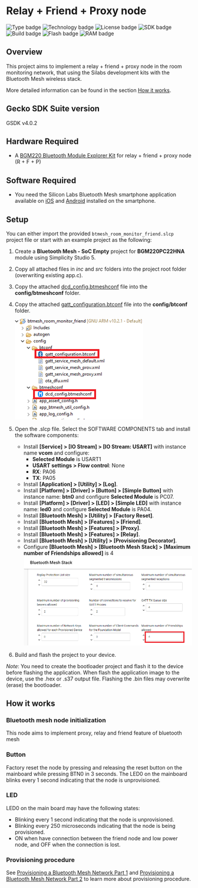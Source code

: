 # Relay + Friend + Proxy node
![Type badge](https://img.shields.io/badge/dynamic/json?url=https://raw.githubusercontent.com/SiliconLabs/application_examples_ci/master/bluetooth_mesh_applications/btmesh_room_monitor_friend_common.json&label=Type&query=type&color=green)
![Technology badge](https://img.shields.io/badge/dynamic/json?url=https://raw.githubusercontent.com/SiliconLabs/application_examples_ci/master/bluetooth_mesh_applications/btmesh_room_monitor_friend_common.json&label=Technology&query=technology&color=green)
![License badge](https://img.shields.io/badge/dynamic/json?url=https://raw.githubusercontent.com/SiliconLabs/application_examples_ci/master/bluetooth_mesh_applications/btmesh_room_monitor_friend_common.json&label=License&query=license&color=green)
![SDK badge](https://img.shields.io/badge/dynamic/json?url=https://raw.githubusercontent.com/SiliconLabs/application_examples_ci/master/bluetooth_mesh_applications/btmesh_room_monitor_friend_common.json&label=SDK&query=sdk&color=green)
![Build badge](https://img.shields.io/endpoint?url=https://raw.githubusercontent.com/SiliconLabs/application_examples_ci/master/bluetooth_mesh_applications/btmesh_room_monitor_friend_build_status.json)
![Flash badge](https://img.shields.io/badge/dynamic/json?url=https://raw.githubusercontent.com/SiliconLabs/application_examples_ci/master/bluetooth_mesh_applications/btmesh_room_monitor_friend_common.json&label=Flash&query=flash&color=blue)
![RAM badge](https://img.shields.io/badge/dynamic/json?url=https://raw.githubusercontent.com/SiliconLabs/application_examples_ci/master/bluetooth_mesh_applications/btmesh_room_monitor_friend_common.json&label=RAM&query=ram&color=blue)

## Overview

This project aims to implement a relay + friend + proxy node in the room monitoring network, that using the Silabs development kits with the Bluetooth Mesh wireless stack.

More detailed information can be found in the section [How it works](#how-it-works).

## Gecko SDK Suite version

GSDK v4.0.2

## Hardware Required

- A [BGM220 Bluetooth Module Explorer Kit](https://www.silabs.com/development-tools/wireless/bluetooth/bgm220-explorer-kit) for relay + friend + proxy node (R + F + P)

## Software Required

- You need the Silicon Labs Bluetooth Mesh smartphone application available on [iOS](https://apps.apple.com/us/app/bluetooth-mesh-by-silicon-labs/id1411352948) and [Android](https://play.google.com/store/apps/details?id=com.siliconlabs.bluetoothmesh) installed on the smartphone.

## Setup

You can either import the provided `btmesh_room_monitor_friend.slcp` project file or start with an example project as the following:

1. Create a **Bluetooth Mesh - SoC Empty** project for **BGM220PC22HNA** module using Simplicity Studio 5.
2. Copy all attached files in *inc* and *src* folders into the project root folder (overwriting existing app.c).
3. Copy the attached [dcd_config.btmeshconf](config/dcd_config.btmeshconf) file into the **config/btmeshconf** folder.
4. Copy the attached [gatt_configuration.btconf](config/gatt_configuration.btconf) file into the **config/btconf** folder.

    ![bluetooth config](images/bluetooth_config.png)  

5. Open the .slcp file. Select the SOFTWARE COMPONENTS tab and install the software components:
    - Install **[Service] > [IO Stream] > [IO Stream: USART]** with instance name **vcom** and configure:
        - **Selected Module** is USART1
        - **USART settings > Flow control**: None
        - **RX**: PA06
        - **TX**: PA05
    - Install **[Application] > [Utility] > [Log]**.
    - Install **[Platform] > [Driver] > [Button] > [Simple Button]** with instance name: **btn0** and configure  **Selected Module** is PC07.
    - Install **[Platform] > [Driver] > [LED] > [Simple LED]** with instance name: **led0** and configure  **Selected Module** is PA04.
    - Install **[Bluetooth Mesh] > [Utility] > [Factory Reset]**.
    - Install **[Bluetooth Mesh] > [Features] > [Friend]**.
    - Install **[Bluetooth Mesh] > [Features] > [Proxy]**.
    - Install **[Bluetooth Mesh] > [Features] > [Relay]**.
    - Install **[Bluetooth Mesh] > [Utility] > [Provisioning Decorator]**.
    - Configure **[Bluetooth Mesh] > [Bluetooth Mesh Stack] > [Maximum number of Friendships allowed]** is 4
        ![Maximum number of Friendships allowed](images/bluetooth_mesh_number_of_friendships.png)

6. Build and flash the project to your device.

*Note*: You need to create the bootloader project and flash it to the device before flashing the application. When flash the application image to the device, use the .hex or .s37 output file. Flashing the .bin files may overwrite (erase) the bootloader.

## How it works

### Bluetooth mesh node initialization

This node aims to implement proxy, relay and friend feature of bluetooth mesh

### Button

Factory reset the node by pressing and releasing the reset button on the mainboard while pressing BTN0 in 3 seconds. The LED0 on the mainboard blinks every 1 second indicating that the node is unprovisioned.

### LED

LED0 on the main board may have the following states:

- Blinking every 1 second indicating that the node is unprovisioned.
- Blinking every 250 microseconds indicating that the node is being provisioned.
- ON when have connection between the friend node and low power node, and OFF when the connection is lost.

### Provisioning procedure

See [Provisioning a Bluetooth Mesh Network Part 1](https://www.bluetooth.com/blog/provisioning-a-bluetooth-mesh-network-part-1/) and [Provisioning a Bluetooth Mesh Network Part 2](https://www.bluetooth.com/blog/provisioning-a-bluetooth-mesh-network-part-2/) to learn more about provisioning procedure.
